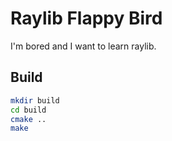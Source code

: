 # Raylib Flappy Bird

I'm bored and I want to learn raylib.

## Build

```bash
mkdir build
cd build
cmake ..
make
```

